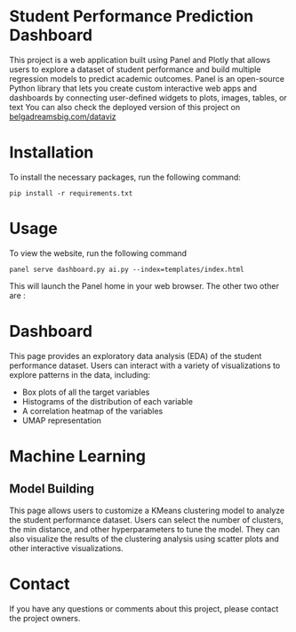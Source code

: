 # Student Performance Prediction Dashboard

This project is a web application built using Panel and Plotly that allows users to explore a dataset of student performance and build multiple regression models to predict academic outcomes.
Panel is an open-source Python library that lets you create custom interactive web apps and dashboards by connecting user-defined widgets to plots, images, tables, or text
You can also check the deployed version of this project on [belgadreamsbig.com/dataviz](https://belgadreamsbig.com/dataviz)    
# Installation

To install the necessary packages, run the following command:
```
pip install -r requirements.txt
```  
# Usage

To view the website, run the following command
```
panel serve dashboard.py ai.py --index=templates/index.html
```  
This will launch the Panel home in your web browser. The other two other are :

# Dashboard

This page provides an exploratory data analysis (EDA) of the student performance dataset. Users can interact with a variety of visualizations to explore patterns in the data, including:

- Box plots of all the target variables
- Histograms of the distribution of each variable
- A correlation heatmap of the variables
- UMAP representation

# Machine Learning
## Model Building

This page allows users to customize a KMeans clustering model to analyze the student performance dataset. Users can select the number of clusters, the min distance, and other hyperparameters to tune the model. They can also visualize the results of the clustering analysis using scatter plots and other interactive visualizations.

# Contact

If you have any questions or comments about this project, please contact the project owners.
